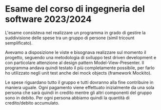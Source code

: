 # Esame del corso di ingegneria del software 2023/2024

L'esame consisteva nel realizzare un programma in grado di gestire la suddivisione delle
spese tra un gruppo di persone (simil tricount semplificato). 


Avevamo a disposizione le viste e bisognava realizzare sul momento il progetto, seguendo
una metodologia di sviluppo test driven development e con particolare attenzione al design pattern Model-View-Presenter.
Il programma andava quindi testato il più completamente possibile, per farlo ho utilizzato 
negli unit test anche dei mock objects (framework Mockito).


Le spese riguardano tutto il gruppo e tutti dovranno alla fine contribuire in maniera uguale.
Ogni pagamento viene effettuato inizialmente da una sola persona che sarà quindi in credito mentre gli altri componenti del gruppo sono in debito.
Per ogni persona abbiamo quindi la quantità di credito/debito accumulato.